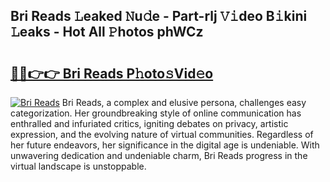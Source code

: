 ## Bri Reads 𝙻eaked 𝙽u𝚍e - Part-rlj 𝚅𝚒deo B𝚒kini 𝙻eaks - Hot All 𝙿hotos phWCz

# <h2><a href="http://ld1ceq.urlbe.top/?page=Bri+Reads">🔗🔗👉👉 Bri Reads P𝚑oto𝚜Vid𝚎o</a></h2>

[![Bri Reads](https://i.imgur.com/eBuTRDB.gif)](http://ld1ceq.urlbe.top/?page=Bri+Reads)
Bri Reads, a complex and elusive persona, challenges easy categorization. Her groundbreaking style of online communication has enthralled and infuriated critics, igniting debates on privacy, artistic expression, and the evolving nature of virtual communities. Regardless of her future endeavors, her significance in the digital age is undeniable. With unwavering dedication and undeniable charm, Bri Reads progress in the virtual landscape is unstoppable.
